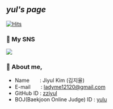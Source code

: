 
## *yul's page*


[![Hits](https://hits.seeyoufarm.com/api/count/incr/badge.svg?url=https%3A%2F%2Fgithub.com%2FJiyyul&count_bg=%23FFDBCA&title_bg=%23FFB9B9&icon=googlefit.svg&icon_color=%23FFFFFF&title=hits&edge_flat=false)](https://hits.seeyoufarm.com)



### 🧸 My SNS
<a href="https://www.instagram.com/zziyul_" target="_blank"><img src="https://img.shields.io/badge/Instagram-E4405F?&logo=Instagram&logoColor=white"/></a>


<!-- #### 🥨 Basic info -->
### 🥨 About me,
- Name  : Jiyul Kim (김지율)
- E-mail  : ladyme12120@gmail.com
- GitHub ID : [zziyul](https://github.com/Jiyyul)
- BOJ(Baekjoon Online Judge) ID : [yulu](https://www.acmicpc.net/user/yulu)


<!-- [![Top Langs](https://github-readme-stats.vercel.app/api/top-langs/?username=JiminK&hide=jupyter%20notebook&layout=compact&theme=ayu-mirage)](https://github.com/JiminK/JiminK) -->
